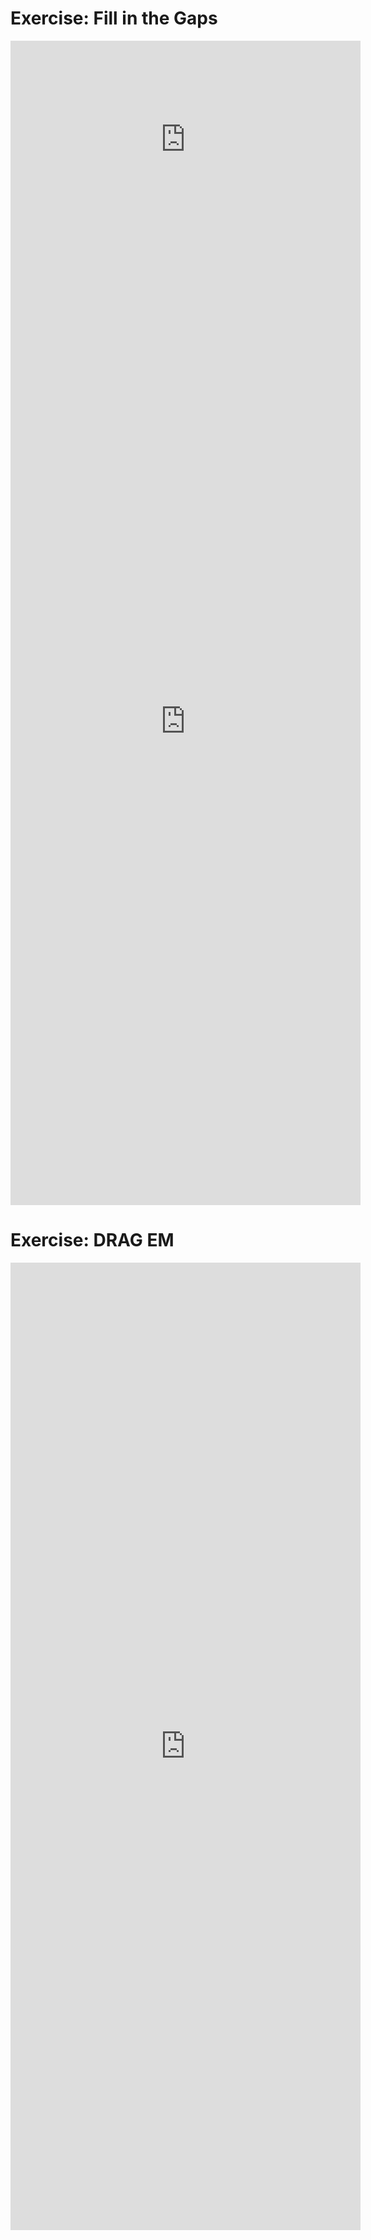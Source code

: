 <h1>Exercise: Fill in the Gaps</h1>

<iframe width="560" height="315" src="https://www.youtube.com/embed/-tn2S3kJlyU" frameborder="0" allow="accelerometer; autoplay; encrypted-media; gyroscope; picture-in-picture" allowfullscreen></iframe>

<iframe src="https://h5p.org/h5p/embed/345713" width="560" height="1548" frameborder="0" allowfullscreen="allowfullscreen"></iframe>


<h1>Exercise: DRAG EM</h1>

<iframe src="https://h5p.org/h5p/embed/356417" width="560" height="1548" frameborder="0" allowfullscreen="allowfullscreen"></iframe><script src="https://h5p.org/sites/all/modules/h5p/library/js/h5p-resizer.js" charset="UTF-8"></script>
